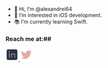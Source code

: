 - 👋 Hi, I’m @alexandrei64
- 👀 I’m interested in iOS development.
- 📚 I’m currently learning Swift.

### Reach me at:##

<a href="https://www.linkedin.com/in/alexandrei64" target="_blank">
  <img src="/Assets/linkedin_icon.png"/ width=35>
</a>

<a href="https://www.twitter.com/alexandrei64" target="_blank">
  <img src="/Assets/twitter_icon.png"/ width=35>
</a>

<!---
alexandrei64/alexandrei64 is a ✨ special ✨ repository because its `README.md` (this file) appears on your GitHub profile.
You can click the Preview link to take a look at your changes.
--->
